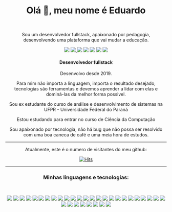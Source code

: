 <div align="center">
    <h1>Olá 👋, meu nome é Eduardo</h1>

<br>
    <p>
    Sou um desenvolvedor fullstack, apaixonado por pedagogia, desenvolvendo uma plataforma que vai mudar a educação.
    </p>
    <a target="_blank" href="https://api.whatsapp.com/send?phone=5541991855670&text=Ol%C3%A1%20Eduardo%2C%20vim%20pelo%20seu%20github"><img src="https://img.shields.io/badge/WHATSAPP-%2325D366.svg?&style=for-the-badge&logo=whatsapp&logoColor=white"/></a> <a target="_blank" href="https://www.linkedin.com/in/eduardomoro/"><img src="https://img.shields.io/badge/linkedin-%230077B5.svg?&style=for-the-badge&logo=linkedin&logoColor=white" /> </a> <a target="_blank" href="https://t.me/moroeduardo"> <img src="https://img.shields.io/badge/Telegram-2CA5E0?style=for-the-badge&logo=telegram&logoColor=white" /></a> <a href="mailto:eduardomoro1127@gmail.com"> <img src="https://img.shields.io/badge/Gmail-D14836?style=for-the-badge&logo=gmail&logoColor=white"></a> <a href="https://eduardo-moro.github.io/eduardo-moro/"> <img src="https://img.shields.io/badge/page-4489fc?style=for-the-badge&logo=linux&logoColor=white"></a> <a href="https://my.indeed.com/p/eduardohenriquep-hiffif5"> <img src="https://img.shields.io/badge/indeed-2e6cf0?style=for-the-badge&logo=indeed&logoColor=white"></a> <a target="_blank" href=https://www.instagram.com/duh_moro/> <img src="https://img.shields.io/badge/Instagram-%23E4405F.svg?style=for-the-badge&logo=Instagram&logoColor=white"></a> 
    <h4>
        Desenvolvedor fullstack
    </h4>
    <p> Desenvolvo desde 2019. </p>
    <p> Para mim não importa a linguagem, importa o resultado desejado, tecnologias são ferramentas e devemos aprender a lidar com elas e dominá-las da melhor forma possivel.</p>
    <p> Sou ex estudante do curso de análise e desenvolvimento de sistemas na UFPR - Universidade Federal do Paraná </p>
    <p> Estou estudando para entrar no curso de Ciência da Computação </p>
    <p> Sou apaixonado por tecnologia, não há bug que não possa ser resolvido com uma boa caneca de café e uma meia hora de estudos.</p>
    <hr>
    Atualmente, este é o numero de visitantes do meu github:
    <br>

[![Hits](https://hits.seeyoufarm.com/api/count/incr/badge.svg?url=github.com/eduardo-moro/hit-counter&count_bg=%2379C83D&title_bg=%23555555&icon_color=%23E7E7E7&title=Views&edge_flat=true)](https://hits.seeyoufarm.com)
    
    
<hr>

### Minhas linguagens e tecnologias:
<br>

![](https://img.shields.io/badge/JavaScript-F7DF1E?style=for-the-badge&logo=javascript&logoColor=black)
![](https://img.shields.io/badge/TypeScript-007ACC?style=for-the-badge&logo=typescript&logoColor=white)
![](https://img.shields.io/badge/PHP-777BB4?style=for-the-badge&logo=php&logoColor=white)
![](https://img.shields.io/badge/C-00599C?style=for-the-badge&logo=c&logoColor=white)
![](https://img.shields.io/badge/Python-14354C?style=for-the-badge&logo=python&logoColor=white)
![](https://img.shields.io/badge/Go-00ADD8?style=for-the-badge&logo=go&logoColor=white)
![](https://img.shields.io/badge/MySQL-00000F?style=for-the-badge&logo=mysql&logoColor=white)
![](https://img.shields.io/badge/PostgreSQL-316192?style=for-the-badge&logo=postgresql&logoColor=white)
![](https://img.shields.io/badge/redis-CC0000.svg?&style=for-the-badge&logo=redis&logoColor=white)
![](https://img.shields.io/badge/MongoDB-4EA94B?style=for-the-badge&logo=mongodb&logoColor=white)
![](https://img.shields.io/badge/SQLite-07405E?style=for-the-badge&logo=sqlite&logoColor=white)
![](https://img.shields.io/badge/Django-092E20?style=for-the-badge&logo=django&logoColor=white)
![](https://img.shields.io/badge/jQuery-0769AD?style=for-the-badge&logo=jquery&logoColor=white)
![](https://img.shields.io/badge/Vue.js-35495E?style=for-the-badge&logo=vue-dot-js&logoColor=4FC08D)
![](https://img.shields.io/badge/React_Native-20232A?style=for-the-badge&logo=react&logoColor=61DAFB)
![](https://img.shields.io/badge/React-20232A?style=for-the-badge&logo=react&logoColor=61DAFB)
![](https://img.shields.io/badge/Bootstrap-563D7C?style=for-the-badge&logo=bootstrap&logoColor=white)
![](https://img.shields.io/badge/styled--components-DB7093?style=for-the-badge&logo=styled-components&logoColor=white)
![](https://img.shields.io/badge/Shell_Script-121011?style=for-the-badge&logo=gnu-bash&logoColor=white)
![](https://img.shields.io/badge/Figma-F24E1E?style=for-the-badge&logo=figma&logoColor=white)
![](https://img.shields.io/badge/Markdown-000000?style=for-the-badge&logo=markdown&logoColor=white)
![](https://img.shields.io/badge/YII-1.0-FFA500?style=for-the-badge)
![](https://img.shields.io/badge/YII-2.0-007ACC?style=for-the-badge)
![](https://img.shields.io/badge/Laravel-FF2D20?style=for-the-badge&logo=laravel&logoColor=white)
![](https://img.shields.io/badge/Node.js-43853D?style=for-the-badge&logo=node.js&logoColor=white)
![](https://img.shields.io/badge/HTML5-E34F26?style=for-the-badge&logo=html5&logoColor=white)
![](https://img.shields.io/badge/CSS3-1572B6?style=for-the-badge&logo=css3&logoColor=white)
![](https://img.shields.io/badge/Linux-white?style=for-the-badge&logo=linux&logoColor=black)
![](https://img.shields.io/badge/ubuntu-557C94?style=for-the-badge&logo=ubuntu&logoColor=white)
![](https://img.shields.io/badge/Alpine_Linux-0D597F?style=for-the-badge&logo=alpine-linux&logoColor=white)
![](https://img.shields.io/badge/Docker-2CA5E0?style=for-the-badge&logo=docker&logoColor=white)
![](https://img.shields.io/badge/Git-F05032?style=for-the-badge&logo=git&logoColor=white)
![](https://img.shields.io/badge/Postman-FF6C37?style=for-the-badge&logo=Postman&logoColor=white)
    
</div>


